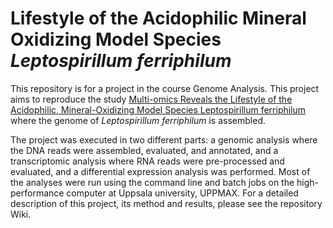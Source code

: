 # Lifestyle of the Acidophilic Mineral Oxidizing Model Species _Leptospirillum ferriphilum_
This repository is for a project in the course Genome Analysis. This project aims to reproduce the study [Multi-omics Reveals the Lifestyle of the Acidophilic, Mineral-Oxidizing Model Species Leptospirillum ferriphilum](https://pubmed-ncbi-nlm-nih-gov.ezproxy.its.uu.se/29150517/) where the genome of _Leptospirillum ferriphilum_ is assembled.

The project was executed in two different parts: a genomic analysis where the DNA reads were assembled, evaluated, and annotated, and a transcriptomic analysis where RNA reads were pre-processed and evaluated, and a differential expression analysis was performed. Most of the analyses were run using the command line and batch jobs on the high-performance computer at Uppsala university, UPPMAX. For a detailed description of this project, its method and results, please see the repository Wiki. 
